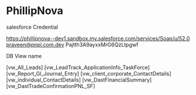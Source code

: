 # PhillipNova

salesforce Credential

https://phillipnova--dev1.sandbox.my.salesforce.com/services/Soap/u/52.0
praveen@pnpl.com.dev
Pajtth3A9ayxxMrG6QzLtpgwf


DB View name

[vw_All_Leads]
[vw_LeadTrack_ApplicationInfo_TaskForce]
[vw_Report_Gl_Journal_Entry]
[vw_client_corporate_ContactDetails]
[vw_individual_ContactDetails]
[vw_DastFinancialSummary]
[vw_DastTradeConfirmationPNL_SF]
